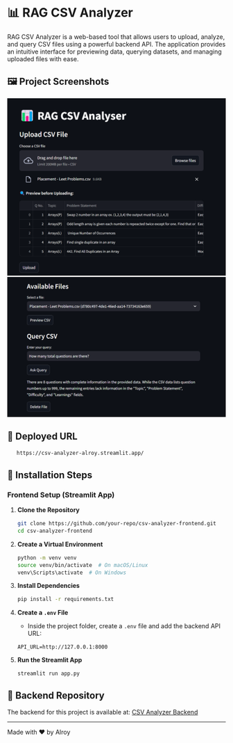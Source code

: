 # 📊 RAG CSV Analyzer

RAG CSV Analyzer is a web-based tool that allows users to upload, analyze, and query CSV files using a powerful backend API. The application provides an intuitive interface for previewing data, querying datasets, and managing uploaded files with ease.

## 🖼️ Project Screenshots

![Screenshot 1](/assets/ss1.png)
![Screenshot 2](/assets/ss2.png)

## 🔗 Deployed URL
```bash
   https://csv-analyzer-alroy.streamlit.app/
   ```
   
## 🚀 Installation Steps

### Frontend Setup (Streamlit App)

1. **Clone the Repository**
   ```bash
   git clone https://github.com/your-repo/csv-analyzer-frontend.git
   cd csv-analyzer-frontend
   ```

2. **Create a Virtual Environment**
   ```bash
   python -m venv venv
   source venv/bin/activate  # On macOS/Linux
   venv\Scripts\activate  # On Windows
   ```

3. **Install Dependencies**
   ```bash
   pip install -r requirements.txt
   ```

4. **Create a `.env` File**
   - Inside the project folder, create a `.env` file and add the backend API URL:
   ```env
   API_URL=http://127.0.0.1:8000
   ```

5. **Run the Streamlit App**
   ```bash
   streamlit run app.py
   ```

## 🔗 Backend Repository
The backend for this project is available at:
[CSV Analyzer Backend](https://github.com/Alroy05/csv-analyzer-backend)

---

Made with ❤️ by Alroy

